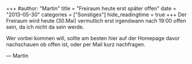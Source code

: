 +++
#author: "Martin"
title = "Freiraum heute erst später offen"
date = "2013-05-30"
categories = ["Sonstiges"]
hide_readingtime = true
+++
Der Freiraum wird heute (30.Mai) vermutlich erst irgendwann nach 19:00 offen sein, da ich nicht da sein werde.

Wer vorbei kommen will, sollte am besten hier auf der Homepage davor nachschauen ob offen ist, oder per Mail kurz nachfragen.

— Martin
